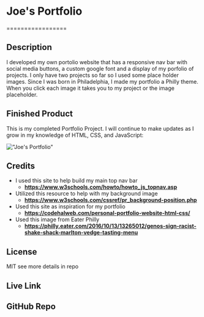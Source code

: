 # Joe's Portfolio
=================

## Description

I developed my own portolio website that has a responsive nav bar with social media buttons, a custom google font and a display of my porfolio of projects. I only have two projects so far so I used some place holder images. Since I was born in Philadelphia, I made my portfolio a Philly theme. When you click each image it takes you to my project or the image placeholder. 

## Finished Product 

This is my completed Portfolio Project. I will continue to make updates as I grow in my knowledge of HTML, CSS, and JavaScript:

!["Joe's Portfolio"](/assets/images/finished-portfolio.png "My Portfolio")

## Credits

- I used this site to help build my main top nav bar
    - **<https://www.w3schools.com/howto/howto_js_topnav.asp>**
- Utilized this resource to help with my background image
    - **<https://www.w3schools.com/cssref/pr_background-position.php>**
- Used this site as inspiration for my portfolio
    - **<https://codehalweb.com/personal-portfolio-website-html-css/>**
 - Used this image from Eater Philly
    - **<https://philly.eater.com/2016/10/13/13265012/genos-sign-racist-shake-shack-marlton-vedge-tasting-menu>**   
   

## License

MIT see more details in repo

## Live Link

## GitHub Repo
